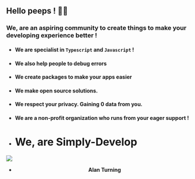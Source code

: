 ## Hello peeps ! 👩‍💻

### We, are an aspiring community to create things to make your developing experience better !

- #### We are specialist in `Typescript` and `Javascript` !
- #### We also help people to debug errors
- #### We create packages to make your apps easier
- #### We make open source solutions.
- #### We respect your privacy. Gaining 0 data from you.
- #### We are a non-profit organization who runs from your eager support !

- # We, are Simply-Develop

<img src="https://user-images.githubusercontent.com/71836991/193041210-5b82540f-c0d3-471e-8d98-383d85715d64.png">
<div align="center">

- **Alan Turning**

</div></img>
